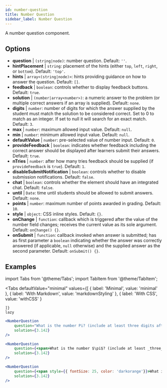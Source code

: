 ```yaml
---
id: number-question 
title: Number Question
sidebar_label: Number Question
---
```


A number question component.

## Options

* __question__ | `(string|node)`: number question. Default: `''`.
* __hintPlacement__ | `string`: placement of the hints (either `top`, `left`, `right`, or `bottom`). Default: `'top'`.
* __hints__ | `array<(string|node)>`: hints providing guidance on how to answer the question. Default: `[]`.
* __feedback__ | `boolean`: controls whether to display feedback buttons. Default: `true`.
* __solution__ | `(number|array<number>)`: a numeric answer to the problem (or multiple correct answers if an array is supplied). Default: `none`.
* __digits__ | `number`: number of digits for which the answer supplied by the student must match the solution to be considered correct. Set to 0 to match as an integer. If set to null it will search for an exact match. Default: `3`.
* __max__ | `number`: maximum allowed input value. Default: `null`.
* __min__ | `number`: minimum allowed input value. Default: `null`.
* __defaultValue__ | `number`: pre-selected value of number input. Default: `0`.
* __provideFeedback__ | `boolean`: indicates whether feedback including the correct answer should be displayed after learners submit their answers. Default: `true`.
* __nTries__ | `number`: after how many tries feedback should be supplied (if `provideFeedback` is `true`). Default: `1`.
* __disableSubmitNotification__ | `boolean`: controls whether to disable submission notifications. Default: `false`.
* __chat__ | `boolean`: controls whether the element should have an integrated chat. Default: `false`.
* __until__ | `Date`: time until students should be allowed to submit answers. Default: `none`.
* __points__ | `number`: maximum number of points awarded in grading. Default: `10`.
* __style__ | `object`: CSS inline styles. Default: `{}`.
* __onChange__ | `function`: callback  which is triggered after the value of the number field changes; receives the current value as its sole argument. Default: `onChange() {}`.
* __onSubmit__ | `function`: callback invoked when answer is submitted; has as first parameter a `boolean` indicating whether the answer was correctly answered (if applicable, `null` otherwise) and the supplied answer as the second parameter. Default: `onSubmit() {}`.


## Examples

import Tabs from '@theme/Tabs';
import TabItem from '@theme/TabItem';

<Tabs
    defaultValue="minimal"
    values={[
        { label: 'Minimal', value: 'minimal' },
        { label: 'With Markdown', value: 'markdownStyling' },
        { label: 'With CSS', value: 'withCSS' }
        
    ]}
    lazy
>

<TabItem value="minimal">

```jsx live
<NumberQuestion
    question="What is the number Pi? (include at least three digits after the decimal point)"
    solution={3.142}
/>
```
</TabItem>

<TabItem value="markdownStyling">

```jsx live
<NumberQuestion
    question={<span>What is the number $\pi$? (include at least _three_ digits after the decimal point)</span>}
    solution={3.142}
/>
```
</TabItem>

<TabItem value="withCSS">

```jsx live
<NumberQuestion
    question={<span style={{ fontSize: 25, color: 'darkorange'}}>What is the number PI - three digits after the period</span>}
    solution={3.142}
/>
```
</TabItem>

</Tabs>
